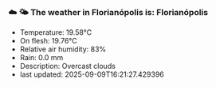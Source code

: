 ### ☁️ 🌤️  The weather in Florianópolis is: Florianópolis

- Temperature: 19.58°C
- On flesh: 19.76°C
- Relative air humidity: 83%
- Rain: 0.0 mm
- Description: Overcast clouds
- last updated: 2025-09-09T16:21:27.429396
